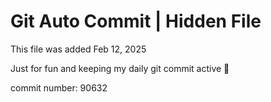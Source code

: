 # Git Auto Commit | Hidden File

This file was added Feb 12, 2025

Just for fun and keeping my daily git commit active 🤪

commit number: 90632
